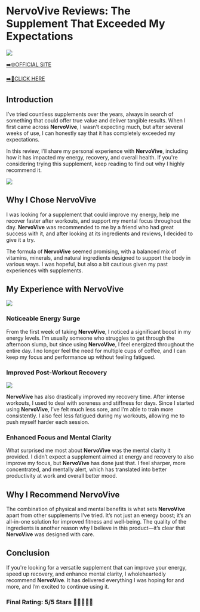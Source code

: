 # **NervoVive Reviews**: The Supplement That Exceeded My Expectations

[![](https://static.vecteezy.com/system/resources/thumbnails/019/896/014/small/buy-now-gradient-button-with-cart-symbol-buy-now-illustration-png.png)](https://edetoop.top/lander/sugarpreland-1/nervovive.html) 

[➡️🌐OFFICIAL SITE](https://edetoop.top/lander/sugarpreland-1/nervovive.html) 

[➡️🔗CLICK HERE](https://edetoop.top/lander/sugarpreland-1/nervovive.html) 


## Introduction

I’ve tried countless supplements over the years, always in search of something that could offer true value and deliver tangible results. When I first came across **NervoVive**, I wasn’t expecting much, but after several weeks of use, I can honestly say that it has completely exceeded my expectations.

In this review, I’ll share my personal experience with **NervoVive**, including how it has impacted my energy, recovery, and overall health. If you're considering trying this supplement, keep reading to find out why I highly recommend it.

[![](https://wallpapers.com/images/hd/red-order-now-button-udg4jcj4arvn8b0n-2.png)](https://edetoop.top/lander/sugarpreland-1/nervovive.html)  

## Why I Chose **NervoVive**

I was looking for a supplement that could improve my energy, help me recover faster after workouts, and support my mental focus throughout the day. **NervoVive** was recommended to me by a friend who had great success with it, and after looking at its ingredients and reviews, I decided to give it a try.

The formula of **NervoVive** seemed promising, with a balanced mix of vitamins, minerals, and natural ingredients designed to support the body in various ways. I was hopeful, but also a bit cautious given my past experiences with supplements.

## My Experience with **NervoVive**

[![](https://static.vecteezy.com/system/resources/thumbnails/019/896/014/small/buy-now-gradient-button-with-cart-symbol-buy-now-illustration-png.png)](https://edetoop.top/lander/sugarpreland-1/nervovive.html)

### Noticeable Energy Surge

From the first week of taking **NervoVive**, I noticed a significant boost in my energy levels. I’m usually someone who struggles to get through the afternoon slump, but since using **NervoVive**, I feel energized throughout the entire day. I no longer feel the need for multiple cups of coffee, and I can keep my focus and performance up without feeling fatigued.

### Improved Post-Workout Recovery

[![](https://wallpapers.com/images/hd/red-order-now-button-udg4jcj4arvn8b0n-2.png)](https://edetoop.top/lander/sugarpreland-1/nervovive.html)  

**NervoVive** has also drastically improved my recovery time. After intense workouts, I used to deal with soreness and stiffness for days. Since I started using **NervoVive**, I’ve felt much less sore, and I’m able to train more consistently. I also feel less fatigued during my workouts, allowing me to push myself harder each session.

### Enhanced Focus and Mental Clarity

What surprised me most about **NervoVive** was the mental clarity it provided. I didn’t expect a supplement aimed at energy and recovery to also improve my focus, but **NervoVive** has done just that. I feel sharper, more concentrated, and mentally alert, which has translated into better productivity at work and overall better mood.

## Why I Recommend **NervoVive**

The combination of physical and mental benefits is what sets **NervoVive** apart from other supplements I’ve tried. It’s not just an energy boost; it’s an all-in-one solution for improved fitness and well-being. The quality of the ingredients is another reason why I believe in this product—it’s clear that **NervoVive** was designed with care.

## Conclusion

If you're looking for a versatile supplement that can improve your energy, speed up recovery, and enhance mental clarity, I wholeheartedly recommend **NervoVive**. It has delivered everything I was hoping for and more, and I’m excited to continue using it.

### Final Rating: 5/5 Stars 🌟🌟🌟🌟🌟
